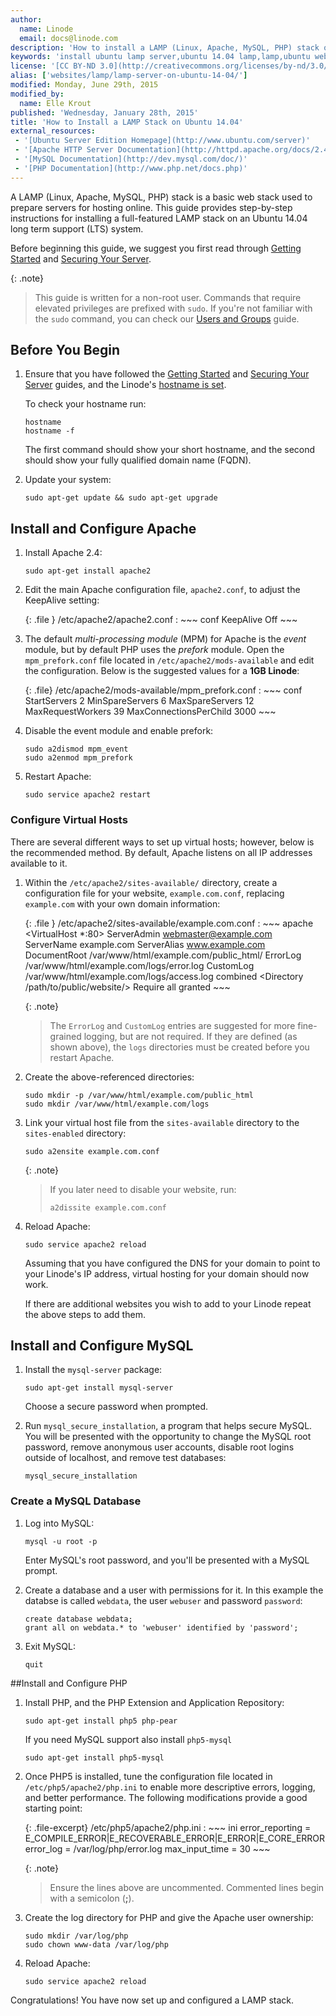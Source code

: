 ```yaml
---
author:
  name: Linode
  email: docs@linode.com
description: 'How to install a LAMP (Linux, Apache, MySQL, PHP) stack on an Ubuntu 14.04 long term support (LTS) system.'
keywords: 'install ubuntu lamp server,ubuntu 14.04 lamp,lamp,ubuntu web server,apache,mysql,php,ubuntu 14.04'
license: '[CC BY-ND 3.0](http://creativecommons.org/licenses/by-nd/3.0/us/)'
alias: ['websites/lamp/lamp-server-on-ubuntu-14-04/']
modified: Monday, June 29th, 2015
modified_by:
  name: Elle Krout
published: 'Wednesday, January 28th, 2015'
title: 'How to Install a LAMP Stack on Ubuntu 14.04'
external_resources:
 - '[Ubuntu Server Edition Homepage](http://www.ubuntu.com/server)'
 - '[Apache HTTP Server Documentation](http://httpd.apache.org/docs/2.4/)'
 - '[MySQL Documentation](http://dev.mysql.com/doc/)'
 - '[PHP Documentation](http://www.php.net/docs.php)'
---
```


A LAMP (Linux, Apache, MySQL, PHP) stack is a basic web stack used to prepare servers for hosting online. This guide provides step-by-step instructions for installing a full-featured LAMP stack on an Ubuntu 14.04 long term support (LTS) system.

Before beginning this guide, we suggest you first read through [Getting Started](/docs/getting-started) and [Securing Your Server](/docs/security/securing-your-server/).

{: .note}
>
>This guide is written for a non-root user. Commands that require elevated privileges are prefixed with `sudo`. If you're not familiar with the `sudo` command, you can check our [Users and Groups](/docs/tools-reference/linux-users-and-groups) guide.

## Before You Begin

1.  Ensure that you have followed the [Getting Started](/docs/getting-started) and [Securing Your Server](/docs/security/securing-your-server) guides, and the Linode's [hostname is set](/docs/getting-started#setting-the-hostname).

    To check your hostname run:

        hostname
        hostname -f

    The first command should show your short hostname, and the second should show your fully qualified domain name (FQDN).

2.  Update your system:

        sudo apt-get update && sudo apt-get upgrade

## Install and Configure Apache

1.  Install Apache 2.4:

        sudo apt-get install apache2

2.  Edit the main Apache configuration file, `apache2.conf`, to adjust the KeepAlive setting:

    {: .file }
    /etc/apache2/apache2.conf
    :   ~~~ conf
        KeepAlive Off
        ~~~

3.  The default *multi-processing module* (MPM) for Apache is the *event* module, but by default PHP uses the *prefork* module. Open the `mpm_prefork.conf` file located in `/etc/apache2/mods-available` and edit the configuration. Below is the suggested values for a **1GB Linode**:

    {: .file}
    /etc/apache2/mods-available/mpm_prefork.conf
    :   ~~~ conf
        <IfModule mpm_prefork_module>
                StartServers            2
                MinSpareServers         6
                MaxSpareServers         12
                MaxRequestWorkers       39
                MaxConnectionsPerChild  3000
        </IfModule>
        ~~~

4.  Disable the event module and enable prefork:

        sudo a2dismod mpm_event
        sudo a2enmod mpm_prefork

5.  Restart Apache:

        sudo service apache2 restart


### Configure Virtual Hosts

There are several different ways to set up virtual hosts; however, below is the recommended method. By default, Apache listens on all IP addresses available to it.

1.  Within the `/etc/apache2/sites-available/` directory, create a configuration file for your website, `example.com.conf`, replacing `example.com` with your own domain information:

    {: .file }
    /etc/apache2/sites-available/example.com.conf
    :   ~~~ apache
        <VirtualHost *:80> 
             ServerAdmin webmaster@example.com
             ServerName example.com
             ServerAlias www.example.com
             DocumentRoot /var/www/html/example.com/public_html/
             ErrorLog /var/www/html/example.com/logs/error.log 
             CustomLog /var/www/html/example.com/logs/access.log combined
             <Directory /path/to/public/website/>
                Require all granted
             </Directory>
        </VirtualHost>
        ~~~

    {: .note}
    >
    >The `ErrorLog` and `CustomLog` entries are suggested for more fine-grained logging, but are not required. If they are defined (as shown above), the `logs` directories must be created before you restart Apache.

2.  Create the above-referenced directories:

        sudo mkdir -p /var/www/html/example.com/public_html
        sudo mkdir /var/www/html/example.com/logs

3.  Link your virtual host file from the `sites-available` directory to the `sites-enabled` directory:

        sudo a2ensite example.com.conf

    {: .note}
    >
    >If you later need to disable your website, run:
    >
    >     a2dissite example.com.conf
    
4.  Reload Apache:

        sudo service apache2 reload

    Assuming that you have configured the DNS for your domain to point to your Linode's IP address, virtual hosting for your domain should now work.

    If there are additional websites you wish to add to your Linode repeat the above steps to add them.


## Install and Configure MySQL

1.  Install the `mysql-server` package:

        sudo apt-get install mysql-server 

    Choose a secure password when prompted.

2.  Run `mysql_secure_installation`, a program that helps secure MySQL. You will be presented with the opportunity to change the MySQL root password, remove anonymous user accounts, disable root logins outside of localhost, and remove test databases:

        mysql_secure_installation

### Create a MySQL Database

1.  Log into MySQL:

        mysql -u root -p 

    Enter MySQL's root password, and you'll be presented with a MySQL prompt.

4.  Create a database and a user with permissions for it. In this example the databse is called `webdata`, the user `webuser` and password `password`:

        create database webdata; 
        grant all on webdata.* to 'webuser' identified by 'password'; 

5.  Exit MySQL:

        quit 

##Install and Configure PHP

1.  Install PHP, and the PHP Extension and Application Repository:

        sudo apt-get install php5 php-pear

    If you need MySQL support also install `php5-mysql`

        sudo apt-get install php5-mysql

2.  Once PHP5 is installed, tune the configuration file located in `/etc/php5/apache2/php.ini` to enable more descriptive errors, logging, and better performance. The following modifications provide a good starting point:

    {: .file-excerpt}
    /etc/php5/apache2/php.ini
    :   ~~~ ini
        error_reporting = E_COMPILE_ERROR|E_RECOVERABLE_ERROR|E_ERROR|E_CORE_ERROR
        error_log = /var/log/php/error.log
        max_input_time = 30
        ~~~

    {: .note}
    >
    >Ensure the lines above are uncommented. Commented lines begin with a semicolon (**;**).

3.  Create the log directory for PHP and give the Apache user ownership:

        sudo mkdir /var/log/php
        sudo chown www-data /var/log/php

4.  Reload Apache:

        sudo service apache2 reload

Congratulations! You have now set up and configured a LAMP stack.